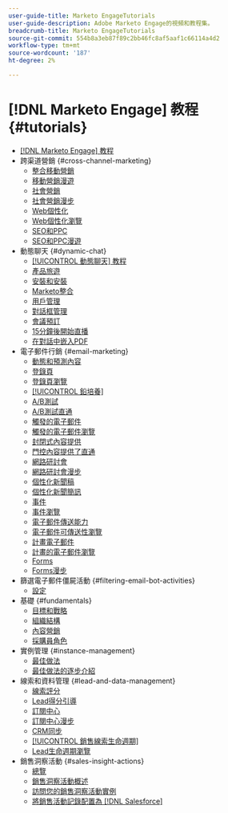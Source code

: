 ```yaml
---
user-guide-title: Marketo EngageTutorials
user-guide-description: Adobe Marketo Engage的視頻和教程集。
breadcrumb-title: Marketo EngageTutorials
source-git-commit: 554b8a3eb87f89c2bb46fc8af5aaf1c66114a4d2
workflow-type: tm+mt
source-wordcount: '187'
ht-degree: 2%

---
```



# [!DNL Marketo Engage] 教程 {#tutorials}

+ [[!DNL Marketo Engage] 教程](overview.md)
+ 跨渠道營銷 {#cross-channel-marketing}
   + [整合移動營銷](cross-channel-marketing/mobile-marketing-learn.md)
   + [移動營銷漫遊](cross-channel-marketing/mobile-marketing-watch.md)
   + [社會營銷](cross-channel-marketing/social-marketing-learn.md)
   + [社會營銷漫步](cross-channel-marketing/social-marketing-watch.md)
   + [Web個性化](cross-channel-marketing/web-personalization-learn.md)
   + [Web個性化瀏覽](cross-channel-marketing/web-personalization-watch.md)
   + [SEO和PPC](cross-channel-marketing/seo-and-ppc-learn.md)
   + [SEO和PPC漫遊](cross-channel-marketing/seo-and-ppc-watch.md)
+ 動態聊天 {#dynamic-chat}
   + [[!UICONTROL 動態聊天] 教程](dynamic-chat/dynamic-chat-overview.md)
   + [產品旅遊](dynamic-chat/product-tour.md)
   + [安裝和安裝](dynamic-chat/setup.md)
   + [Marketo整合](dynamic-chat/marketo-integration.md)
   + [用戶管理](dynamic-chat/user-management.md)
   + [對話框管理](dynamic-chat/dialogue-management.md)
   + [會議預訂](dynamic-chat/meeting-booking.md)
   + [15分鐘後開始直播](dynamic-chat/go-live-in-15-minutes.md)
   + [在對話中嵌入PDF](dynamic-chat/document-cloud-integration.md)
+ 電子郵件行銷 {#email-marketing}
   + [動態和預測內容](email-marketing/dynamic-and-predictive-content-learn.md)
   + [登錄頁 ](email-marketing/landing-pages-learn.md)
   + [登錄頁瀏覽](email-marketing/landing-pages-watch.md)
   + [[!UICONTROL 鉛培養]](email-marketing/lead-nuturing-learn.md)
   + [A/B測試](email-marketing/ab-testing-learn.md)
   + [A/B測試直通](email-marketing/ab-testing-watch.md)
   + [觸發的電子郵件](email-marketing/triggered-email-learn.md)
   + [觸發的電子郵件瀏覽](email-marketing/triggered-email-watch.md)
   + [封閉式內容提供](email-marketing/gated-content-offer-learn.md)
   + [門控內容提供了直通](email-marketing/gated-content-offer-watch.md)
   + [網路研討會](email-marketing/webinar-learn.md)
   + [網路研討會漫步](email-marketing/webinar-watch.md)
   + [個性化新聞稿](email-marketing/personalized-newsletter-learn.md)
   + [個性化新聞簡訊](email-marketing/personalized-newsletter-watch.md)
   + [事件](email-marketing/events-learn.md)
   + [事件瀏覽](email-marketing/events-watch.md)
   + [電子郵件傳送能力](email-marketing/email-deliverability-learn.md)
   + [電子郵件可傳送性瀏覽](email-marketing/email-deliverability-watch.md)
   + [計畫電子郵件](email-marketing/scheduled-email-learn.md)
   + [計畫的電子郵件瀏覽](email-marketing/scheduled-email-watch.md)
   + [Forms](email-marketing/forms-learn.md)
   + [Forms漫步](email-marketing/forms-watch.md)
+ 篩選電子郵件僵屍活動 {#filtering-email-bot-activities}
   + [設定](filtering-email-bot-activities/setup.md)
+ 基礎 {#fundamentals}
   + [目標和戰略](fundamentals/goals-and-strategy-learn.md)
   + [組織結構](fundamentals/organizational-structure-learn.md)
   + [內容營銷](fundamentals/content-marketing-learn.md)
   + [採購員角色](fundamentals/buyer-personas-learn.md)
+ 實例管理 {#instance-management}
   + [最佳做法](instance-management/best-practice-learn.md)
   + [最佳做法的逐步介紹](instance-management/best-practice-watch.md)
+ 線索和資料管理 {#lead-and-data-management}
   + [線索評分](lead-and-data-management/lead-scoring-learn.md)
   + [Lead得分引導](lead-and-data-management/lead-scoring-watch.md)
   + [訂閱中心](lead-and-data-management/subscription-center-learn.md)
   + [訂閱中心漫步](lead-and-data-management/subscription-center-watch.md)
   + [CRM同步](lead-and-data-management/crm-sync-learn.md)
   + [[!UICONTROL 銷售線索生命週期]](lead-and-data-management/lead-lifecycle-learn.md)
   + [Lead生命週期瀏覽](lead-and-data-management/lead-lifecycle-watch.md)
+ 銷售洞察活動 {#sales-insight-actions}
   + [總覽](sales-insight-actions/overview.md)
   + [銷售洞察活動概述](sales-insight-actions/sales-insight-actions-overview.md)
   + [訪問您的銷售洞察活動實例](sales-insight-actions/accessing-your-sales-insight-actions-instance.md)
   + [將銷售活動記錄配置為 [!DNL Salesforce]](sales-insight-actions/configure-sales-activity-logging-to-salesforce.md)
